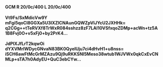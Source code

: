 #### GCM R 20/0c/400 L 20/0c/400
**Vt9Fs/SxMdicVw9Y**<br/>**mFgi5qoCl8GGXa5U3lXZlCNAunGQWZpVlJYcU2JXHHk=**<br/>**q2CGg++tTeRVXf8TrWxR084sshzz8zF7LAl10VSfxqoZDMp+acWn+tz5A1B8Fvj0O+v5xFj0+by2PrK4...**<br/><br/>
**JdPlXJfLrT2kqwOi**<br/>**dYXVMrIWDycGNvaN83BK0QyelUju7ci4dHvH1+u8nss=**<br/>**iSCH6awFtMcGrMZAzu9Qj9uRKKSNl5Meso38wtub1WJVWx0qkCxEvCNMLp+sTA7h0AdyEU+QuC3ebCYw...**